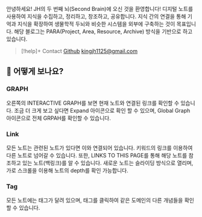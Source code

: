 
안녕하세요! JH의 두 번째 뇌(Second Brain)에 오신 것을 환영합니다! 디지털 노트를 사용하여 지식을 수집하고, 정리하고, 창조하고, 공유합니다. 지식 간의 연결을 통해 기억과 지식을 확장하여 생물학적 두뇌와 비슷한 시스템을 외부에 구축하는 것이 목표입니다. 해당 블로그는 PARA(Project, Area, Resource, Archive) 방식을 기반으로 하고 있습니다. 

> [!help]+ Contact
[Github](https://github.com/sonjh919)
 kingjh1125@gmail.com
 
## 👀 어떻게 보나요?
### GRAPH
오른쪽의 INTERACTIVE GRAPH를 보면 현재 노트와 연결된 링크를 확인할 수 있습니다. 조금 더 크게 보고 싶다면 Expand 아이콘으로 확인 할 수 있으며, Global Graph 아이콘으로 전체 GRPAH를 확인할 수 있습니다.
### Link
모든 노트는 관련된 노트가 있다면 이와 연결되어 있습니다. 키워드의 링크를 이용하여 다른 노트로 넘어갈 수 있습니다. 또한, LINKS TO THIS PAGE를 통해 해당 노트를 참조하고 있는 노트(백링크)를 알 수 있습니다. 새로운 노트는 슬라이딩 방식으로 열리며, 가로 스크롤을 이용해 노트의 depth를 확인 가능합니다.

### Tag
모든 노트에는 태그가 달려 있으며, 태그를 클릭하여 같은 도메인의 다른 개념들을 확인할 수 있습니다.
